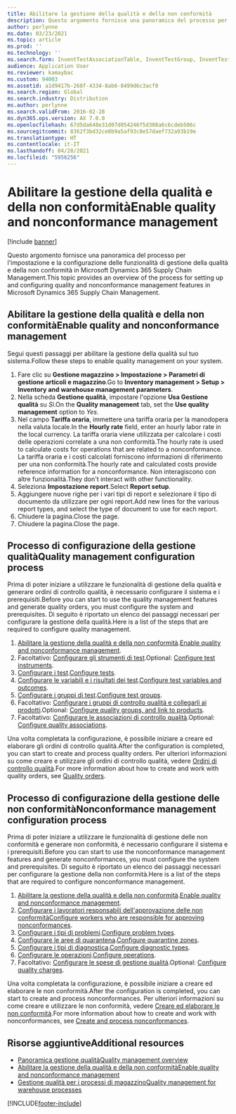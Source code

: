 ```yaml
---
title: Abilitare la gestione della qualità e della non conformità
description: Questo argomento fornisce una panoramica del processo per l'impostazione e la configurazione delle funzionalità di gestione della qualità e della non conformità in Microsoft Dynamics 365 Supply Chain Management.
author: perlynne
ms.date: 03/23/2021
ms.topic: article
ms.prod: ''
ms.technology: ''
ms.search.form: InventTestAssociationTable, InventTestGroup, InventTestItemQualityGroup, InventTestTable, InventTestVariable, InventTestVariableOutcome, InventParameters, InventProblemType, InventProblemTypeSetup, InventQuarantineZone, InventTestDiagnosticType, InventTestReportSetup, SysUserManagement, InventTestRelatedOperations
audience: Application User
ms.reviewer: kamaybac
ms.custom: 94003
ms.assetid: a1d9417b-268f-4334-8ab6-8499d6c3acf0
ms.search.region: Global
ms.search.industry: Distribution
ms.author: perlynne
ms.search.validFrom: 2016-02-28
ms.dyn365.ops.version: AX 7.0.0
ms.openlocfilehash: 67d5da648e31d07d054246f5d308a6c6cdeb506c
ms.sourcegitcommit: 8362f3bd32ce8b9a5af93c8e57daef732a93b19e
ms.translationtype: HT
ms.contentlocale: it-IT
ms.lasthandoff: 04/28/2021
ms.locfileid: "5956256"
---
```

# <a name="enable-quality-and-nonconformance-management"></a><span data-ttu-id="b6183-103">Abilitare la gestione della qualità e della non conformità</span><span class="sxs-lookup"><span data-stu-id="b6183-103">Enable quality and nonconformance management</span></span>

[!include [banner](../includes/banner.md)]

<span data-ttu-id="b6183-104">Questo argomento fornisce una panoramica del processo per l'impostazione e la configurazione delle funzionalità di gestione della qualità e della non conformità in Microsoft Dynamics 365 Supply Chain Management.</span><span class="sxs-lookup"><span data-stu-id="b6183-104">This topic provides an overview of the process for setting up and configuring quality and nonconformance management features in Microsoft Dynamics 365 Supply Chain Management.</span></span>

## <a name="enable-quality-and-nonconformance-management"></a><a name="enable-qm"></a><span data-ttu-id="b6183-105">Abilitare la gestione della qualità e della non conformità</span><span class="sxs-lookup"><span data-stu-id="b6183-105">Enable quality and nonconformance management</span></span>

<span data-ttu-id="b6183-106">Segui questi passaggi per abilitare la gestione della qualità sul tuo sistema.</span><span class="sxs-lookup"><span data-stu-id="b6183-106">Follow these steps to enable quality management on your system.</span></span>

1. <span data-ttu-id="b6183-107">Fare clic su **Gestione magazzino \> Impostazione \> Parametri di gestione articoli e magazzino**.</span><span class="sxs-lookup"><span data-stu-id="b6183-107">Go to **Inventory management \> Setup \> Inventory and warehouse management parameters**.</span></span>
1. <span data-ttu-id="b6183-108">Nella scheda **Gestione qualità**, impostare l'opzione **Usa Gestione qualità** su *Sì*.</span><span class="sxs-lookup"><span data-stu-id="b6183-108">On the **Quality management** tab, set the **Use quality management** option to *Yes*.</span></span>
1. <span data-ttu-id="b6183-109">Nel campo **Tariffa oraria**, immettere una tariffa oraria per la manodopera nella valuta locale.</span><span class="sxs-lookup"><span data-stu-id="b6183-109">In the **Hourly rate** field, enter an hourly labor rate in the local currency.</span></span> <span data-ttu-id="b6183-110">La tariffa oraria viene utilizzata per calcolare i costi delle operazioni correlate a una non conformità.</span><span class="sxs-lookup"><span data-stu-id="b6183-110">The hourly rate is used to calculate costs for operations that are related to a nonconformance.</span></span> <span data-ttu-id="b6183-111">La tariffa oraria e i costi calcolati forniscono informazioni di riferimento per una non conformità.</span><span class="sxs-lookup"><span data-stu-id="b6183-111">The hourly rate and calculated costs provide reference information for a nonconformance.</span></span> <span data-ttu-id="b6183-112">Non interagiscono con altre funzionalità.</span><span class="sxs-lookup"><span data-stu-id="b6183-112">They don't interact with other functionality.</span></span>
1. <span data-ttu-id="b6183-113">Seleziona **Impostazione report**.</span><span class="sxs-lookup"><span data-stu-id="b6183-113">Select **Report setup**.</span></span>
1. <span data-ttu-id="b6183-114">Aggiungere nuove righe per i vari tipi di report e selezionare il tipo di documento da utilizzare per ogni report.</span><span class="sxs-lookup"><span data-stu-id="b6183-114">Add new lines for the various report types, and select the type of document to use for each report.</span></span>
1. <span data-ttu-id="b6183-115">Chiudere la pagina.</span><span class="sxs-lookup"><span data-stu-id="b6183-115">Close the page.</span></span>
1. <span data-ttu-id="b6183-116">Chiudere la pagina.</span><span class="sxs-lookup"><span data-stu-id="b6183-116">Close the page.</span></span>

## <a name="quality-management-configuration-process"></a><span data-ttu-id="b6183-117">Processo di configurazione della gestione qualità</span><span class="sxs-lookup"><span data-stu-id="b6183-117">Quality management configuration process</span></span>

<span data-ttu-id="b6183-118">Prima di poter iniziare a utilizzare le funzionalità di gestione della qualità e generare ordini di controllo qualità, è necessario configurare il sistema e i prerequisiti.</span><span class="sxs-lookup"><span data-stu-id="b6183-118">Before you can start to use the quality management features and generate quality orders, you must configure the system and prerequisites.</span></span> <span data-ttu-id="b6183-119">Di seguito è riportato un elenco dei passaggi necessari per configurare la gestione della qualità.</span><span class="sxs-lookup"><span data-stu-id="b6183-119">Here is a list of the steps that are required to configure quality management.</span></span>

1. <span data-ttu-id="b6183-120">[Abilitare la gestione della qualità e della non conformità](#enable-qm).</span><span class="sxs-lookup"><span data-stu-id="b6183-120">[Enable quality and nonconformance management](#enable-qm).</span></span>
1. <span data-ttu-id="b6183-121">Facoltativo: [Configurare gli strumenti di test](quality-test-instruments.md).</span><span class="sxs-lookup"><span data-stu-id="b6183-121">Optional: [Configure test instruments](quality-test-instruments.md).</span></span>
1. <span data-ttu-id="b6183-122">[Configurare i test](quality-tests.md).</span><span class="sxs-lookup"><span data-stu-id="b6183-122">[Configure tests](quality-tests.md).</span></span>
1. <span data-ttu-id="b6183-123">[Configurare le variabili e i risultati dei test](quality-test-variables.md).</span><span class="sxs-lookup"><span data-stu-id="b6183-123">[Configure test variables and outcomes](quality-test-variables.md).</span></span>
1. <span data-ttu-id="b6183-124">[Configurare i gruppi di test](quality-test-groups.md).</span><span class="sxs-lookup"><span data-stu-id="b6183-124">[Configure test groups](quality-test-groups.md).</span></span>
1. <span data-ttu-id="b6183-125">Facoltativo: [Configurare i gruppi di controllo qualità e collegarli ai prodotti](quality-groups.md).</span><span class="sxs-lookup"><span data-stu-id="b6183-125">Optional: [Configure quality groups, and link to products](quality-groups.md).</span></span>
1. <span data-ttu-id="b6183-126">Facoltativo: [Configurare le associazioni di controllo qualità](quality-associations.md).</span><span class="sxs-lookup"><span data-stu-id="b6183-126">Optional: [Configure quality associations](quality-associations.md).</span></span>

<span data-ttu-id="b6183-127">Una volta completata la configurazione, è possibile iniziare a creare ed elaborare gli ordini di controllo qualità.</span><span class="sxs-lookup"><span data-stu-id="b6183-127">After the configuration is completed, you can start to create and process quality orders.</span></span> <span data-ttu-id="b6183-128">Per ulteriori informazioni su come creare e utilizzare gli ordini di controllo qualità, vedere [Ordini di controllo qualità](quality-orders.md).</span><span class="sxs-lookup"><span data-stu-id="b6183-128">For more information about how to create and work with quality orders, see [Quality orders](quality-orders.md).</span></span>

## <a name="nonconformance-management-configuration-process"></a><span data-ttu-id="b6183-129">Processo di configurazione della gestione delle non conformità</span><span class="sxs-lookup"><span data-stu-id="b6183-129">Nonconformance management configuration process</span></span>

<span data-ttu-id="b6183-130">Prima di poter iniziare a utilizzare le funzionalità di gestione delle non conformità e generare non conformità, è necessario configurare il sistema e i prerequisiti.</span><span class="sxs-lookup"><span data-stu-id="b6183-130">Before you can start to use the nonconformance management features and generate nonconformances, you must configure the system and prerequisites.</span></span> <span data-ttu-id="b6183-131">Di seguito è riportato un elenco dei passaggi necessari per configurare la gestione della non conformità.</span><span class="sxs-lookup"><span data-stu-id="b6183-131">Here is a list of the steps that are required to configure nonconformance management.</span></span>

1. <span data-ttu-id="b6183-132">[Abilitare la gestione della qualità e della non conformità](#enable-qm).</span><span class="sxs-lookup"><span data-stu-id="b6183-132">[Enable quality and nonconformance management](#enable-qm).</span></span>
1. <span data-ttu-id="b6183-133">[Configurare i lavoratori responsabili dell'approvazione delle non conformità](quality-responsible-workers.md)</span><span class="sxs-lookup"><span data-stu-id="b6183-133">[Configure workers who are responsible for approving nonconformances](quality-responsible-workers.md).</span></span>
1. <span data-ttu-id="b6183-134">[Configurare i tipi di problemi](quality-problem-types.md).</span><span class="sxs-lookup"><span data-stu-id="b6183-134">[Configure problem types](quality-problem-types.md).</span></span>
1. <span data-ttu-id="b6183-135">[Configurare le aree di quarantena](quality-quarantine-zones.md).</span><span class="sxs-lookup"><span data-stu-id="b6183-135">[Configure quarantine zones](quality-quarantine-zones.md).</span></span>
1. <span data-ttu-id="b6183-136">[Configurare i tipi di diagnostica](quality-diagnostic-types.md).</span><span class="sxs-lookup"><span data-stu-id="b6183-136">[Configure diagnostic types](quality-diagnostic-types.md).</span></span>
1. <span data-ttu-id="b6183-137">[Configurare le operazioni](quality-operations.md).</span><span class="sxs-lookup"><span data-stu-id="b6183-137">[Configure operations](quality-operations.md).</span></span>
1. <span data-ttu-id="b6183-138">Facoltativo: [Configurare le spese di gestione qualità](quality-charges.md).</span><span class="sxs-lookup"><span data-stu-id="b6183-138">Optional: [Configure quality charges](quality-charges.md).</span></span>

<span data-ttu-id="b6183-139">Una volta completata la configurazione, è possibile iniziare a creare ed elaborare le non conformità.</span><span class="sxs-lookup"><span data-stu-id="b6183-139">After the configuration is completed, you can start to create and process nonconformances.</span></span> <span data-ttu-id="b6183-140">Per ulteriori informazioni su come creare e utilizzare le non conformità, vedere [Creare ed elaborare le non conformità](tasks/create-process-non-conformance.md).</span><span class="sxs-lookup"><span data-stu-id="b6183-140">For more information about how to create and work with nonconformances, see [Create and process nonconformances](tasks/create-process-non-conformance.md).</span></span>

## <a name="additional-resources"></a><span data-ttu-id="b6183-141">Risorse aggiuntive</span><span class="sxs-lookup"><span data-stu-id="b6183-141">Additional resources</span></span>

- [<span data-ttu-id="b6183-142">Panoramica gestione qualità</span><span class="sxs-lookup"><span data-stu-id="b6183-142">Quality management overview</span></span>](quality-management-processes.md)
- [<span data-ttu-id="b6183-143">Abilitare la gestione della qualità e della non conformità</span><span class="sxs-lookup"><span data-stu-id="b6183-143">Enable quality and nonconformance management</span></span>](enable-quality-management.md)
- [<span data-ttu-id="b6183-144">Gestione qualità per i processi di magazzino</span><span class="sxs-lookup"><span data-stu-id="b6183-144">Quality management for warehouse processes</span></span>](quality-management-for-warehouses-processes.md)

[!INCLUDE[footer-include](../../includes/footer-banner.md)]
